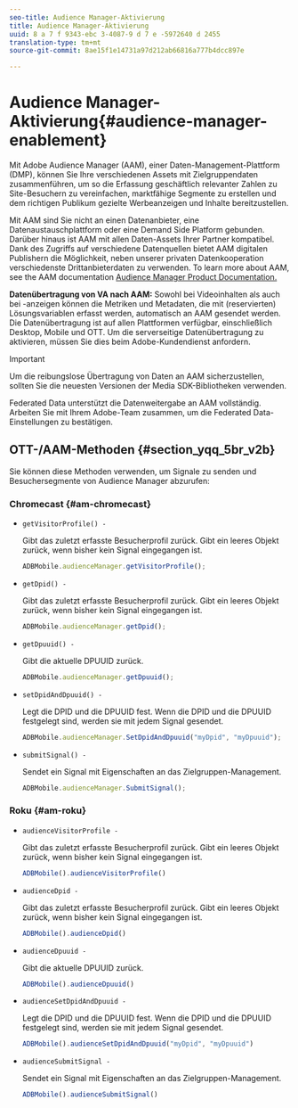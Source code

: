 ```yaml
---
seo-title: Audience Manager-Aktivierung
title: Audience Manager-Aktivierung
uuid: 8 a 7 f 9343-ebc 3-4087-9 d 7 e -5972640 d 2455
translation-type: tm+mt
source-git-commit: 8ae15f1e14731a97d212ab66816a777b4dcc897e

---
```



# Audience Manager-Aktivierung{#audience-manager-enablement}

Mit Adobe Audience Manager (AAM), einer Daten-Management-Plattform (DMP), können Sie Ihre verschiedenen Assets mit Zielgruppendaten zusammenführen, um so die Erfassung geschäftlich relevanter Zahlen zu Site-Besuchern zu vereinfachen, marktfähige Segmente zu erstellen und dem richtigen Publikum gezielte Werbeanzeigen und Inhalte bereitzustellen.

Mit AAM sind Sie nicht an einen Datenanbieter, eine Datenaustauschplattform oder eine Demand Side Platform gebunden. Darüber hinaus ist AAM mit allen Daten-Assets Ihrer Partner kompatibel. Dank des Zugriffs auf verschiedene Datenquellen bietet AAM digitalen Publishern die Möglichkeit, neben unserer privaten Datenkooperation verschiedenste Drittanbieterdaten zu verwenden. To learn more about AAM, see the AAM documentation [Audience Manager Product Documentation.](https://docs-author.corp.adobe.com/content/help/en/audience-manager/user-guide/aam-home.html)

**Datenübertragung von VA nach AAM:** Sowohl bei Videoinhalten als auch bei -anzeigen können die Metriken und Metadaten, die mit (reservierten) Lösungsvariablen erfasst werden, automatisch an AAM gesendet werden. Die Datenübertragung ist auf allen Plattformen verfügbar, einschließlich Desktop, Mobile und OTT. Um die serverseitige Datenübertragung zu aktivieren, müssen Sie dies beim Adobe-Kundendienst anfordern.

>[!IMPORTANT]
>
>Um die reibungslose Übertragung von Daten an AAM sicherzustellen, sollten Sie die neuesten Versionen der Media SDK-Bibliotheken verwenden.

Federated Data unterstützt die Datenweitergabe an AAM vollständig. Arbeiten Sie mit Ihrem Adobe-Team zusammen, um die Federated Data-Einstellungen zu bestätigen.

## OTT-/AAM-Methoden {#section_yqq_5br_v2b}

Sie können diese Methoden verwenden, um Signale zu senden und Besuchersegmente von Audience Manager abzurufen:

### Chromecast {#am-chromecast}

* `getVisitorProfile() -`

   Gibt das zuletzt erfasste Besucherprofil zurück. Gibt ein leeres Objekt zurück, wenn bisher kein Signal eingegangen ist.

   ```js
   ADBMobile.audienceManager.getVisitorProfile();
   ```

* `getDpid() -`

   Gibt das zuletzt erfasste Besucherprofil zurück. Gibt ein leeres Objekt zurück, wenn bisher kein Signal eingegangen ist.

   ```js
   ADBMobile.audienceManager.getDpid();
   ```

* `getDpuuid() -`

   Gibt die aktuelle DPUUID zurück.

   ```js
   ADBMobile.audienceManager.getDpuuid();
   ```

* `setDpidAndDpuuid() -`

   Legt die DPID und die DPUUID fest. Wenn die DPID und die DPUUID festgelegt sind, werden sie mit jedem Signal gesendet.

   ```js
   ADBMobile.audienceManager.SetDpidAndDpuuid("myDpid", "myDpuuid");
   ```

* `submitSignal() -`

   Sendet ein Signal mit Eigenschaften an das Zielgruppen-Management.

   ```js
   ADBMobile.audienceManager.SubmitSignal();
   ```

### Roku {#am-roku}

* `audienceVisitorProfile -`

   Gibt das zuletzt erfasste Besucherprofil zurück. Gibt ein leeres Objekt zurück, wenn bisher kein Signal eingegangen ist.

   ```js
   ADBMobile().audienceVisitorProfile()
   ```

* `audienceDpid -`

   Gibt das zuletzt erfasste Besucherprofil zurück. Gibt ein leeres Objekt zurück, wenn bisher kein Signal eingegangen ist.

   ```js
   ADBMobile().audienceDpid()
   ```

* `audienceDpuuid -`

   Gibt die aktuelle DPUUID zurück.

   ```js
   ADBMobile().audienceDpuuid()
   ```

* `audienceSetDpidAndDpuuid -`

   Legt die DPID und die DPUUID fest. Wenn die DPID und die DPUUID festgelegt sind, werden sie mit jedem Signal gesendet.

   ```js
   ADBMobile().audienceSetDpidAndDpuuid("myDpid", "myDpuuid")
   ```

* `audienceSubmitSignal -`

   Sendet ein Signal mit Eigenschaften an das Zielgruppen-Management.

   ```js
   ADBMobile().audienceSubmitSignal()
   ```

